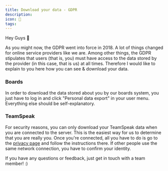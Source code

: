 ```yaml
---
title: Download your data - GDPR
description:
icon: 📝
tags:
---
```


Hey Guys 👋

As you might now, the GDPR went into force in 2018. A lot of things changed for online service providers like we are. Among other things, the GDPR stipulates that users (that is, you) must have access to the data stored by the provider (in this case, that is us) at all times. Therefore I would like to explain to you here how you can see & download your data.

### Boards

In order to download the data stored about you by our boards system, you just have to log in and click "Personal data export" in your user menu. Everything else should be self-explanatory.

### TeamSpeak

For security reasons, you can only download your TeamSpeak data when you are connected to the server. This is the easiest way for us to determine that you are really you. Once you're connected, all you have to do is go to the [privacy page](https://www.opossumts.net/dsgvo-export/) and follow the instructions there. If other people use the same network connection, you have to confirm your identity.

If you have any questions or feedback, just get in touch with a team member! :)
